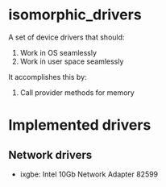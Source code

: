 isomorphic_drivers
===========================

A set of device drivers that should:

1. Work in OS seamlessly
2. Work in user space seamlessly

It accomplishes this by:

1. Call provider methods for memory

Implemented drivers
============================

## Network drivers

- ixgbe: Intel 10Gb Network Adapter 82599